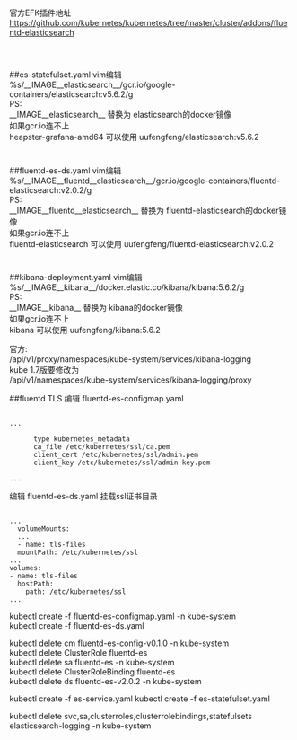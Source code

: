 #
官方EFK插件地址<br />
https://github.com/kubernetes/kubernetes/tree/master/cluster/addons/fluentd-elasticsearch<br />
<br />
#
##es-statefulset.yaml
vim编辑<br />
  %s/\_\_IMAGE\_\_elasticsearch\_\_/gcr.io\/google-containers\/elasticsearch:v5.6.2/g<br />
PS:<br />
  \_\_IMAGE\_\_elasticsearch\_\_  替换为  elasticsearch的docker镜像<br />
  如果gcr.io连不上<br />
  heapster-grafana-amd64  可以使用  uufengfeng\/elasticsearch:v5.6.2<br />

#
##fluentd-es-ds.yaml
vim编辑<br />
  %s/\_\_IMAGE\_\_fluentd\_\_elasticsearch\_\_/gcr.io\/google-containers\/fluentd-elasticsearch:v2.0.2/g<br />
PS:<br />
  \_\_IMAGE\_\_fluentd\_\_elasticsearch\_\_  替换为  fluentd-elasticsearch的docker镜像<br />
  如果gcr.io连不上<br />
  fluentd-elasticsearch  可以使用  uufengfeng\/fluentd-elasticsearch:v2.0.2<br />

#
##kibana-deployment.yaml
vim编辑<br />
  %s/\_\_IMAGE\_\_kibana\_\_/docker.elastic.co\/kibana\/kibana:5.6.2/g<br />
PS:<br />
  \_\_IMAGE\_\_kibana\_\_  替换为  kibana的docker镜像<br />
  如果gcr.io连不上<br />
  kibana  可以使用  uufengfeng\/kibana:5.6.2<br />

官方:<br />
 /api/v1/proxy/namespaces/kube-system/services/kibana-logging<br />
kube 1.7版要修改为<br />
 /api/v1/namespaces/kube-system/services/kibana-logging/proxy<br />


##fluentd TLS
编辑 fluentd-es-configmap.yaml<br />
<pre><code>
...
<filter kubernetes.**>
      type kubernetes_metadata
      ca_file /etc/kubernetes/ssl/ca.pem
      client_cert /etc/kubernetes/ssl/admin.pem
      client_key /etc/kubernetes/ssl/admin-key.pem
</filter>
...
</code></pre>
编辑 fluentd-es-ds.yaml 挂载ssl证书目录<br />
<pre><code>
...
  volumeMounts:
  ...
  - name: tls-files
  mountPath: /etc/kubernetes/ssl
...
volumes:
- name: tls-files
  hostPath:
    path: /etc/kubernetes/ssl
...
</pre></code>


kubectl create -f fluentd-es-configmap.yaml -n kube-system<br />
kubectl create -f fluentd-es-ds.yaml<br />


kubectl delete cm fluentd-es-config-v0.1.0 -n kube-system<br />
kubectl delete ClusterRole fluentd-es<br />
kubectl delete sa fluentd-es -n kube-system<br />
kubectl delete ClusterRoleBinding fluentd-es<br />
kubectl delete ds fluentd-es-v2.0.2 -n kube-system<br />

kubectl create -f es-service.yaml
kubectl create -f es-statefulset.yaml

kubectl delete svc,sa,clusterroles,clusterrolebindings,statefulsets elasticsearch-logging -n kube-system
